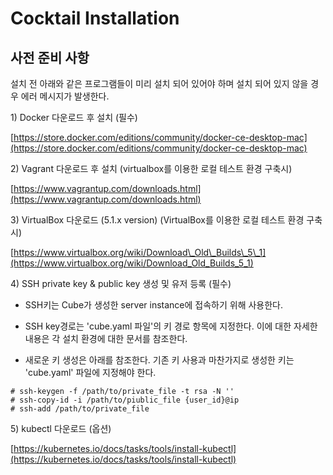 # Cocktail Installation

## 사전 준비 사항

설치 전 아래와 같은 프로그램들이 미리 설치 되어 있어야 하며 설치 되어 있지 않을 경우 에러 메시지가 발생한다.

1\) Docker 다운로드 후 설치 \(필수\)

[https://store.docker.com/editions/community/docker-ce-desktop-mac](https://store.docker.com/editions/community/docker-ce-desktop-mac)

2\) Vagrant 다운로드 후 설치 \(virtualbox를 이용한 로컬 테스트 환경 구축시\)

[https://www.vagrantup.com/downloads.html](https://www.vagrantup.com/downloads.html)

3\) VirtualBox 다운로드 \(5.1.x version\) \(VirtualBox를 이용한 로컬 테스트 환경 구축시\)

[https://www.virtualbox.org/wiki/Download\_Old\_Builds\_5\_1](https://www.virtualbox.org/wiki/Download_Old_Builds_5_1)

4\) SSH private key & public key 생성 및 유저 등록 \(필수\)

* SSH키는 Cube가 생성한 server instance에 접속하기 위해 사용한다.

* SSH key경로는 'cube.yaml 파일'의 키 경로 항목에 지정한다. 이에 대한 자세한 내용은 각 설치 환경에 대한 문서를 참조한다.

* 새로운 키 생성은 아래를 참조한다. 기존 키 사용과 마찬가지로 생성한 키는 'cube.yaml' 파일에 지정해야 한다.

```
# ssh-keygen -f /path/to/private_file -t rsa -N ''
# ssh-copy-id -i /path/to/piublic_file {user_id}@ip
# ssh-add /path/to/private_file
```

5\) kubectl 다운로드 \(옵션\)

[https://kubernetes.io/docs/tasks/tools/install-kubectl](https://kubernetes.io/docs/tasks/tools/install-kubectl)

#### 



